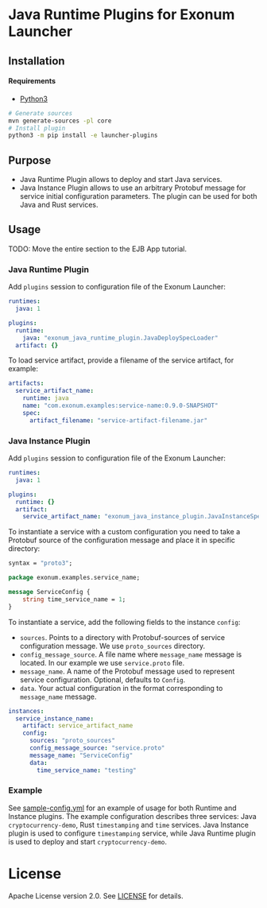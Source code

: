 # Java Runtime Plugins for Exonum Launcher

## Installation

#### Requirements

- [Python3](https://www.python.org/downloads/)

```bash
# Generate sources
mvn generate-sources -pl core
# Install plugin
python3 -m pip install -e launcher-plugins
```

## Purpose

- Java Runtime Plugin allows to deploy and start Java services.
- Java Instance Plugin allows to use an arbitrary Protobuf message for service 
  initial configuration parameters. The plugin can be used for both Java and Rust services.

## Usage

TODO: Move the entire section to the EJB App tutorial.

### Java Runtime Plugin

Add `plugins` session to configuration file of the Exonum Launcher:

```yaml
runtimes:
  java: 1

plugins:
  runtime:
    java: "exonum_java_runtime_plugin.JavaDeploySpecLoader"
  artifact: {}
```

To load service artifact, provide a filename of the service artifact, for example:

```yaml
artifacts:
  service_artifact_name:
    runtime: java
    name: "com.exonum.examples:service-name:0.9.0-SNAPSHOT"
    spec:
      artifact_filename: "service-artifact-filename.jar"
```

### Java Instance Plugin

Add `plugins` session to configuration file of the Exonum Launcher:

```yaml
runtimes:
  java: 1

plugins:
  runtime: {}
  artifact: 
    service_artifact_name: "exonum_java_instance_plugin.JavaInstanceSpecLoader"
```

To instantiate a service with a custom configuration you need to take a Protobuf
source of the configuration message and place it in specific directory:

  ```proto
  syntax = "proto3";
  
  package exonum.examples.service_name;
  
  message ServiceConfig {
      string time_service_name = 1;
  }
  ```

To instantiate a service, add the following fields to the instance `config`:

- `sources`. Points to a directory with Protobuf-sources of service configuration 
message. We use `proto_sources` directory.
- `config_message_source`. A file name where `message_name` message 
is located. In our example we use `service.proto` file.
- `message_name`. A name of the Protobuf message used to represent service configuration.
  Optional, defaults to `Config`.
- `data`. Your actual configuration in the format corresponding to `message_name` message.

```yaml
instances:
  service_instance_name:
    artifact: service_artifact_name
    config:
      sources: "proto_sources"
      config_message_source: "service.proto"
      message_name: "ServiceConfig"
      data:
        time_service_name: "testing"
```

### Example

See [sample-config.yml](sample-config.yml) for an example of usage for both Runtime
and Instance plugins. The example configuration describes three services: Java
`cryptocurrency-demo`, Rust `timestamping` and `time` services. Java Instance plugin
is used to configure `timestamping` service, while Java Runtime plugin is used to
deploy and start `cryptocurrency-demo`.

# License

Apache License version 2.0. See [LICENSE](LICENSE) for details.

